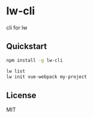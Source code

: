 # lw-cli
cli for lw

## Quickstart

``` sh
npm install -g lw-cli

lw list
lw init vue-webpack my-project
```

## License

MIT
